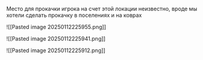 Место для прокачки игрока
на счет этой локации неизвестно, вроде мы хотели сделать прокачку в поселениях и на коврах

![[Pasted image 20250112225955.png]]

![[Pasted image 20250112225941.png]]

![[Pasted image 20250112225912.png]]

